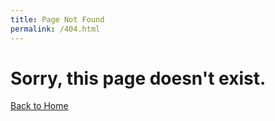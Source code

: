 ```yaml
---
title: Page Not Found
permalink: /404.html
---
```


# Sorry, this page doesn't exist.

[Back to Home](https://xapicohort.com/team-cmi5-create-au/)
